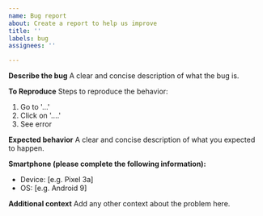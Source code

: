 ```yaml
---
name: Bug report
about: Create a report to help us improve
title: ''
labels: bug
assignees: ''

---
```


**Describe the bug**
A clear and concise description of what the bug is.

**To Reproduce**
Steps to reproduce the behavior:
1. Go to '...'
2. Click on '....'
3. See error

**Expected behavior**
A clear and concise description of what you expected to happen.

**Smartphone (please complete the following information):**
 - Device: [e.g. Pixel 3a]
 - OS: [e.g. Android 9]

**Additional context**
Add any other context about the problem here.
